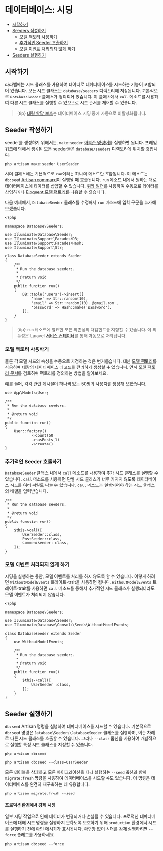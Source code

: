 # 데이터베이스: 시딩

- [시작하기](#introduction)
- [Seeders 작성하기](#writing-seeders)
    - [모델 팩토리 사용하기](#using-model-factories)
    - [추가적인 Seeder 호출하기](#calling-additional-seeders)
    - [모델 이벤트 처리되지 않게 하기](#muting-model-events)
- [Seeders 실행하기](#running-seeders)

<a name="introduction"></a>
## 시작하기

라라벨에는 시드 클래스를 사용하여 데이터로 데이터베이스를 시드하는 기능이 포함되어 있습니다. 모든 시드 클래스는 `database/seeders` 디렉토리에 저장됩니다. 기본적으로 `DatabaseSeeder` 클래스가 정의되어 있습니다. 이 클래스에서 `call` 메소드를 사용하여 다른 시드 클래스를 실행할 수 있으므로 시드 순서를 제어할 수 있습니다.

> {tip} [대량 할당 보호](/docs/{{version}}/eloquent#mass-assignment)는 데이터베이스 시딩 중에 자동으로 비활성화됩니다.

<a name="writing-seeders"></a>
## Seeder 작성하기

seeder를 생성하기 위해서는, `make:seeder` [아티즌 명령어](/docs/{{version}}/artisan)를 실행하면 됩니다. 프레임워크에 의해서 생성된 모든 seeder들은 `database/seeders` 디렉토리에 위치할 것입니다.

```shell
php artisan make:seeder UserSeeder
```

시더 클래스에는 기본적으로 `run`이라는 하나의 메소드만 포함됩니다. 이 메소드는 `db:seed` [Artisan command](/docs/{{version}}/artisan)이 실행될 때 호출됩니다. `run` 메소드 내에서 원하는 대로 데이터베이스에 데이터를 삽입할 수 있습니다. [쿼리 빌더](/docs/{{version}}/queries)를 사용하여 수동으로 데이터를 삽입하거나 [Eloquent 모델 팩토리](/docs/{{version}}/database-testing#defining-model-factories)를 사용할 수 있습니다.

다음 예제에서, `DatabaseSeeder` 클래스를 수정해서 `run` 메소드에 입력 구문을 추가해보겠습니다. 

    <?php

    namespace Database\Seeders;

    use Illuminate\Database\Seeder;
    use Illuminate\Support\Facades\DB;
    use Illuminate\Support\Facades\Hash;
    use Illuminate\Support\Str;

    class DatabaseSeeder extends Seeder
    {
        /**
         * Run the database seeders.
         *
         * @return void
         */
        public function run()
        {
            DB::table('users')->insert([
                'name' => Str::random(10),
                'email' => Str::random(10).'@gmail.com',
                'password' => Hash::make('password'),
            ]);
        }
    }

> {tip} `run` 메소드에 필요한 모든 의존성의 타입힌트를 지정할 수 있습니다. 이 의존성은 Laravel [서비스 컨테이너](/docs/{{version}}/container)를 통해 자동으로 처리됩니다.

<a name="using-model-factories"></a>
### 모델 팩토리 사용하기

물론 각 모델 시드의 속성을 수동으로 지정하는 것은 번거롭습니다. 대신 [모델 팩토리](/docs/{{version}}/database-testing#defining-model-factories)를 사용하여 대량의 데이터베이스 레코드를 편리하게 생성할 수 있습니다. 먼저 [모델 팩토리 문서](/docs/{{version}}/database-testing#defining-model-factories)를 검토하여 팩토리를 정의하는 방법을 알아보세요.

예를 들어, 각각 관련 게시물이 하나씩 있는 50명의 사용자를 생성해 보겠습니다.

    use App\Models\User;

    /**
     * Run the database seeders.
     *
     * @return void
     */
    public function run()
    {
        User::factory()
                ->count(50)
                ->hasPosts(1)
                ->create();
    }

<a name="calling-additional-seeders"></a>
### 추가적인 Seeder 호출하기

`DatabaseSeeder` 클래스 내에서 `call` 메소드를 사용하여 추가 시드 클래스를 실행할 수 있습니다. `call` 메소드를 사용하면 단일 시드 클래스가 너무 커지지 않도록 데이터베이스 시드를 여러 파일로 나눌 수 있습니다. `call` 메소드는 실행되어야 하는 시드 클래스의 배열을 입력받습니다.

    /**
     * Run the database seeders.
     *
     * @return void
     */
    public function run()
    {
        $this->call([
            UserSeeder::class,
            PostSeeder::class,
            CommentSeeder::class,
        ]);
    }

<a name="muting-model-events"></a>
### 모델 이벤트 처리되지 않게 하기

시딩을 실행하는 동안, 모델 이벤트를 처리를 하지 않도록 할 수 있습니다. 이렇게 하려면 `WithoutModelEvents` 트레이트-trait을 사용하면 됩니다. `WithoutModelEvents` 트레이트-trait를 사용하면 `call` 메소드를 통해서 추가적인 시드 클래스가 실행되더라도 모델 이벤트가 처리되지 않습니다.

    <?php

    namespace Database\Seeders;

    use Illuminate\Database\Seeder;
    use Illuminate\Database\Console\Seeds\WithoutModelEvents;

    class DatabaseSeeder extends Seeder
    {
        use WithoutModelEvents;

        /**
         * Run the database seeders.
         *
         * @return void
         */
        public function run()
        {
            $this->call([
                UserSeeder::class,
            ]);
        }
    }

<a name="running-seeders"></a>
## Seeder 실행하기

`db:seed` Artisan 명령을 실행하여 데이터베이스를 시드할 수 있습니다. 기본적으로 `db:seed` 명령은 `Database\Seeders\DatabaseSeeder` 클래스를 실행하며, 이는 차례로 다른 시드 클래스를 호출할 수 있습니다. 그러나 `--class` 옵션을 사용하여 개별적으로 실행할 특정 시드 클래스를 지정할 수 있습니다.

```shell
php artisan db:seed

php artisan db:seed --class=UserSeeder
```

모든 테이블을 삭제하고 모든 마이그레이션을 다시 실행하는 `--seed` 옵션과 함께 `migrate:fresh` 명령을 사용하여 데이터베이스를 시드할 수도 있습니다. 이 명령은 데이터베이스를 완전히 재구축하는 데 유용합니다.

```shell
php artisan migrate:fresh --seed
```

<a name="forcing-seeding-production"></a>
#### 프로덕션 환경에서 강제 시딩

일부 시딩 작업으로 인해 데이터가 변경되거나 손실될 수 있습니다. 프로덕션 데이터베이스에 대해 시드 명령을 실행하지 못하도록 보호하기 위해 `production` 환경에서 시드를 실행하기 전에 확인 메시지가 표시됩니다. 확인창 없이 시더를 강제 실행하려면 `--force` 플래그를 사용하세요.

```shell
php artisan db:seed --force
```
